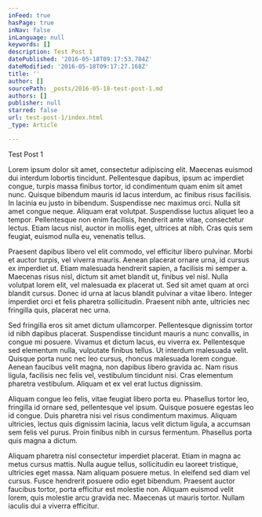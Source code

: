 ```yaml
---
inFeed: true
hasPage: true
inNav: false
inLanguage: null
keywords: []
description: Test Post 1
datePublished: '2016-05-18T09:17:53.784Z'
dateModified: '2016-05-18T09:17:27.168Z'
title: ''
author: []
sourcePath: _posts/2016-05-18-test-post-1.md
authors: []
publisher: null
starred: false
url: test-post-1/index.html
_type: Article

---
```

Test Post 1

Lorem ipsum dolor sit amet, consectetur adipiscing elit. Maecenas euismod dui interdum lobortis tincidunt. Pellentesque dapibus, ipsum ac imperdiet congue, turpis massa finibus tortor, id condimentum quam enim sit amet nunc. Quisque bibendum mauris id lacus interdum, ac finibus risus facilisis. In lacinia eu justo in bibendum. Suspendisse nec maximus orci. Nulla sit amet congue neque. Aliquam erat volutpat. Suspendisse luctus aliquet leo a tempor. Pellentesque non enim facilisis, hendrerit ante vitae, consectetur lectus. Etiam lacus nisl, auctor in mollis eget, ultrices at nibh. Cras quis sem feugiat, euismod nulla eu, venenatis tellus.

Praesent dapibus libero vel elit commodo, vel efficitur libero pulvinar. Morbi et auctor turpis, vel viverra mauris. Aenean placerat ornare urna, id cursus ex imperdiet ut. Etiam malesuada hendrerit sapien, a facilisis mi semper a. Maecenas risus nisl, dictum sit amet blandit ut, finibus vel nisl. Nulla volutpat lorem elit, vel malesuada ex placerat ut. Sed sit amet quam at orci blandit cursus. Donec id urna at lacus blandit pulvinar a vitae libero. Integer imperdiet orci et felis pharetra sollicitudin. Praesent nibh ante, ultricies nec fringilla quis, placerat nec urna.

Sed fringilla eros sit amet dictum ullamcorper. Pellentesque dignissim tortor id nibh dapibus placerat. Suspendisse tincidunt mauris a nunc convallis, in congue mi posuere. Vivamus et dictum lacus, eu viverra ex. Pellentesque sed elementum nulla, vulputate finibus tellus. Ut interdum malesuada velit. Quisque porta nunc nec leo cursus, rhoncus malesuada lorem congue. Aenean faucibus velit magna, non dapibus libero gravida ac. Nam risus ligula, facilisis nec felis vel, vestibulum tincidunt nisi. Cras elementum pharetra vestibulum. Aliquam et ex vel erat luctus dignissim.

Aliquam congue leo felis, vitae feugiat libero porta eu. Phasellus tortor leo, fringilla id ornare sed, pellentesque vel ipsum. Quisque posuere egestas leo id congue. Duis pharetra nisi vel risus condimentum maximus. Aliquam ultricies, lectus quis dignissim lacinia, lacus velit dictum ligula, a accumsan sem felis vel purus. Proin finibus nibh in cursus fermentum. Phasellus porta quis magna a dictum.

Aliquam pharetra nisl consectetur imperdiet placerat. Etiam in magna ac metus cursus mattis. Nulla augue tellus, sollicitudin eu laoreet tristique, ultricies eget massa. Nam aliquam posuere metus. In eleifend sed diam vel cursus. Fusce hendrerit posuere odio eget bibendum. Praesent auctor faucibus tortor, porta efficitur est molestie non. Aliquam euismod velit lorem, quis molestie arcu gravida nec. Maecenas ut mauris tortor. Nullam iaculis dui a viverra efficitur.